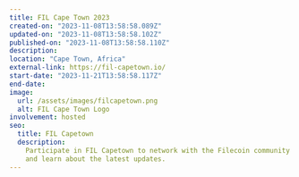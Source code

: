 ```yaml
---
title: FIL Cape Town 2023
created-on: "2023-11-08T13:58:58.089Z"
updated-on: "2023-11-08T13:58:58.102Z"
published-on: "2023-11-08T13:58:58.110Z"
description:
location: "Cape Town, Africa"
external-link: https://fil-capetown.io/
start-date: "2023-11-21T13:58:58.117Z"
end-date:
image:
  url: /assets/images/filcapetown.png
  alt: FIL Cape Town Logo
involvement: hosted
seo:
  title: FIL Capetown
  description:
    Participate in FIL Capetown to network with the Filecoin community
    and learn about the latest updates.
---
```

